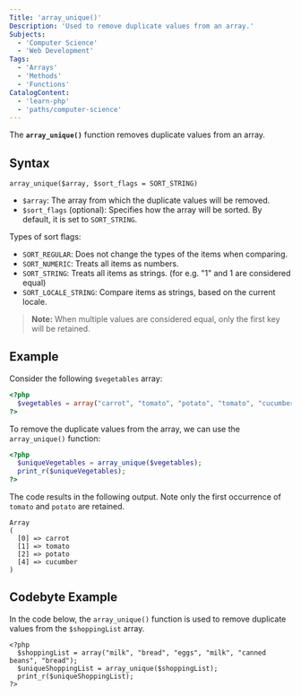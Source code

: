 ```yaml
---
Title: 'array_unique()'
Description: 'Used to remove duplicate values from an array.'
Subjects:
  - 'Computer Science'
  - 'Web Development'
Tags:
  - 'Arrays'
  - 'Methods'
  - 'Functions'
CatalogContent:
  - 'learn-php'
  - 'paths/computer-science'
---
```


The **`array_unique()`** function removes duplicate values from an array.

## Syntax

```pseudo
array_unique($array, $sort_flags = SORT_STRING)
```

- `$array`: The array from which the duplicate values will be removed.
- `$sort_flags` (optional): Specifies how the array will be sorted. By default, it is set to `SORT_STRING`.

Types of sort flags:

- `SORT_REGULAR`: Does not change the types of the items when comparing.
- `SORT_NUMERIC`: Treats all items as numbers.
- `SORT_STRING`: Treats all items as strings. (for e.g. "1" and 1 are considered equal)
- `SORT_LOCALE_STRING`: Compare items as strings, based on the current locale.

> **Note:** When multiple values are considered equal, only the first key will be retained.

## Example

Consider the following `$vegetables` array:

```php
<?php
  $vegetables = array("carrot", "tomato", "potato", "tomato", "cucumber", "potato");
?>
```

To remove the duplicate values from the array, we can use the `array_unique()` function:

```php
<?php
  $uniqueVegetables = array_unique($vegetables);
  print_r($uniqueVegetables);
?>
```

The code results in the following output. Note only the first occurrence of `tomato` and `potato` are retained.

```shell
Array
(
  [0] => carrot
  [1] => tomato
  [2] => potato
  [4] => cucumber
)
```

## Codebyte Example

In the code below, the `array_unique()` function is used to remove duplicate values from the `$shoppingList` array.

```codebyte/php
<?php
  $shoppingList = array("milk", "bread", "eggs", "milk", "canned beans", "bread");
  $uniqueShoppingList = array_unique($shoppingList);
  print_r($uniqueShoppingList);
?>
```
